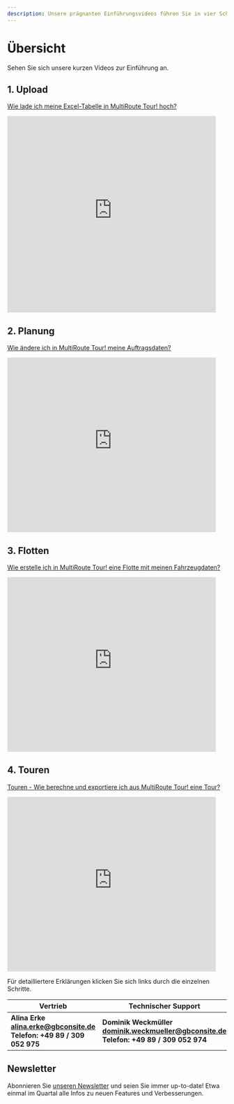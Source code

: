 ```yaml
---
description: Unsere prägnanten Einführungsvideos führen Sie in vier Schritten Upload, Planung, Flotten und Touren sicher durch MultiRoute Tour!
---
```


# Übersicht

Sehen Sie sich unsere kurzen Videos zur Einführung an.

## 1. Upload

[Wie lade ich meine Excel-Tabelle in MultiRoute Tour! hoch?](https://youtu.be/MH_X33FIeZ4)

<iframe width="95%" height="450" src="https://www.youtube-nocookie.com/embed/MH_X33FIeZ4" title="YouTube video player" frameborder="0" allow="accelerometer; autoplay; clipboard-write; encrypted-media; gyroscope; picture-in-picture" allowfullscreen></iframe>

## 2. Planung
[Wie ändere ich in MultiRoute Tour! meine Auftragsdaten?](https://youtu.be/6g8or6JhefA)

<iframe width="95%" height="400" src="https://www.youtube-nocookie.com/embed/6g8or6JhefA" title="YouTube video player" frameborder="0" allow="accelerometer; autoplay; clipboard-write; encrypted-media; gyroscope; picture-in-picture" allowfullscreen></iframe>

## 3. Flotten
[Wie erstelle ich in MultiRoute Tour! eine Flotte mit meinen Fahrzeugdaten?](https://youtu.be/P-ZWiFxW47w)

<iframe width="95%" height="400" src="https://www.youtube-nocookie.com/embed/P-ZWiFxW47w" title="YouTube video player" frameborder="0" allow="accelerometer; autoplay; clipboard-write; encrypted-media; gyroscope; picture-in-picture" allowfullscreen></iframe>

## 4. Touren 
[Touren - Wie berechne und exportiere ich aus MultiRoute Tour! eine Tour?](https://youtu.be/KBVUdJhmuG0)

<iframe width="95%" height="400" src="https://www.youtube-nocookie.com/embed/KBVUdJhmuG0" title="YouTube video player" frameborder="0" allow="accelerometer; autoplay; clipboard-write; encrypted-media; gyroscope; picture-in-picture" allowfullscreen></iframe>

Für detailliertere Erklärungen klicken Sie sich links durch die einzelnen Schritte.

|Vertrieb|Technischer Support|
|---|---|
|**Alina Erke<br>[alina.erke@gbconsite.de](mailto:alina.erke@gbconsite.de)<br>Telefon: +49 89 / 309 052 975**|**Dominik Weckmüller<br>[dominik.weckmueller@gbconsite.de](mailto:dominik.weckmueller@gbconsite.de)<br>Telefon: +49 89 / 309 052 974**|


## Newsletter 
Abonnieren Sie [unseren Newsletter](https://publ.maillist-manage.com/ua/Optin?od=11287eca5605b8&zx=1283976e&lD=11669435b1efc0ce&n=11699f75114c2c8&sD=11669435b1f80da7) und seien Sie immer up-to-date! Etwa einmal im Quartal alle Infos zu neuen Features und Verbesserungen.
